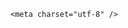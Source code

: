 <!DOCTYPE html>
<html lang="zh-CN">

<head>
    
<title>李嘉诚旗下一楼盘打折销售，开发商补偿老业主百万元，这个项目有什么不同？其他开发商会跟进吗？_腾讯新闻</title>
<meta name="keywords" content="李嘉诚,万科,房市,开发商,楼盘,北京,业主,打折">
<meta name="description" content="财联社5月9日讯（记者 李洁）李嘉诚旗下企业在北京开发长达二十余年的住宅项目——御翠园，因其再度降价抛售，引发市场广泛关注。记者获悉，长实位于北京朝阳区东四环的“御翠园”项目于近日推售新一批房源，该项目高层项目均价降至7万元/平方米，总价最低980万元起，较去年开盘价格下降近百万。“这次推出的房源，销售均价...">
<meta name="author" content="腾讯网">
<meta name="copyright" content="Copyright 1998 - 2025 Tencent. All Rights Reserved">
<meta property="og:type" content="news" />

<meta property="og:title" content="李嘉诚旗下一楼盘打折销售，开发商补偿老业主百万元，这个项目有什么不同？其他开发商会跟进吗？_腾讯新闻" />
<meta property="og:description" content="财联社5月9日讯（记者 李洁）李嘉诚旗下企业在北京开发长达二十余年的住宅项目——御翠园，因其再度降价抛售，引发市场广泛关注。记者获悉，长实位于北京朝阳区东四环的“御翠园”项目于近日推售新一批房源，该项目高层项目均价降至7万元/平方米，总价最低980万元起，较去年开盘价格下降近百万。“这次推出的房源，销售均价..." />
<meta property="og:url" content="https://news.qq.com/rain/a/20250510Q01M4C00" />
<meta property="og:image" content="https://inews.gtimg.com/news_ls/OczvDWwqdgJtLG6t5_lF0afgOZwoNiZD26XGwgJXX9CAUAA_640330/0" />
<meta property="article:author" content="" />
<meta property="article:published_time" content="2025-05-10 15:55:28" />
<meta property="category" content="" />

    <meta charset="utf-8" />
<meta http-equiv="X-UA-Compatible" content="IE=Edge" />
<meta name="viewport" content="width=device-width, initial-scale=1, shrink-to-fit=no" />
<link rel="dns-prefetch" href="mat1.gtimg.com">
<link rel="dns-prefetch" href="i.news.qq.com">
<link rel="shortcut icon" href="https://mat1.gtimg.com/qqcdn/qqindex2021/favicon.ico">
<script nomodule="true" src="https://mat1.gtimg.com/qqcdn/qqindex2021/common-static/20240515201444/core3-37-1.min.js"></script>
<script>
  try {
    if (!window.IntersectionObserver) {
      var observerScript = document.createElement('script');
      observerScript.src = "https://mat1.gtimg.com/qqcdn/qqindex2021/common-static/20241024141058/intersection-observer-polyfill.js";
      document.head.appendChild(observerScript);
    }
  } catch (error) {}
</script>

<script>
  try {
    if (!Element.prototype.scrollTo) {
      var scrollScript = document.createElement('script');
      scrollScript.src = "https://mat1.gtimg.com/qqcdn/qqindex2021/common-static/20241025153001/scroll-behavior-polyfill.js";
      document.head.appendChild(scrollScript);
    }
  } catch (error) {}
</script>
<script>
  try {
    if ('scrollRestoration' in window.history) {
      window.history.scrollRestoration = 'manual';
    }
    window.isPcClient = Boolean(window.electron) && (
      window.navigator.userAgent.indexOf('pc-client') > 0 ||
      window.navigator.userAgent.indexOf('TencentNews') > 0
    );
  } catch {}
</script>
<script>
  try {
    if (window.isPcClient) {
      var bodyStyle = document.createElement('style');
      bodyStyle.innerText = 'body{ zoom: 0.95 }';
      document.head.appendChild(bodyStyle);
    }
  } catch {}
</script>
<script>
  window.DATA = {"isSensitive":0,"relate_extend_infos":{"imgURL":"https://inews.gtimg.com/news_ls/OwoOCRMcVaXRqgt6epdRGEyCaIqSbFyYciSEY3F3iT2sAAA_640330/0","imgURLSmall":"https://inews.gtimg.com/news_ls/OwoOCRMcVaXRqgt6epdRGEyCaIqSbFyYciSEY3F3iT2sAAA_150120/0","longTitle":"补偿老业主百万“封口”？李嘉诚旗下北京一豪宅项目7折抛售","title":"补偿老业主百万“封口”？李嘉诚旗下北京一豪宅项目7折抛售","url":"http://view.inews.qq.com/a/20250509A08R8800","abstract":"财联社5月9日讯（记者 李洁）李嘉诚旗下企业在北京开发长达二十余年的住宅项目——御翠园，因其再度降价抛售，引发市场广泛关注。记者获悉，长实位于北京朝阳区东四环的“御翠园”项目于近日推售新一批房源，该项目高层项目均价降至7万元/平方米，总价最低980万元起，较去年开盘价格下降近百万。“这次推出的房源，销售均价...","id":"20250509A08R8800"},"url":"https://view.inews.qq.com/a/20250510Q01M4C00","ai_switch":true,"card":{"suid":"8QMc339d5IQeuTzY5QN3","cpLevel":2,"icon":"https://inews.gtimg.com/om_ls/OPBO91JgEbYG-O62jC2hCRA_yoydsA8oEANb87pxgNxKgAA_200200/0","msgEntry":1,"uin":"ecbe89d289b6198c7996f16538ebc224f9","vip_place":"left","vip_icon":"http://inews.gtimg.com/newsapp_ls/0/14876051701/0","chlid":"22983986","vip_type_new":"30012","liveInfo":{},"desc":"腾讯新闻问答课代表，结合当下热点新闻和网友热议，发现好问题，期待好回答。","update_frequency":"1970-01-01 08:00:00","vip_desc":"腾讯新闻问答课代表官方账号","vip_icon_night":"http://inews.gtimg.com/newsapp_ls/0/14876052067/0","vip_type":"30012","chlname":"问答课代表"},"content_words_num":41,"extra_property":{"FeedbackDetailDisableInsert":1,"zanSkinType":""},"intro":"","commentid":"","emojiSwitch":1,"self_declare":{"declare":"个人观点，仅供参考"},"id":"20250510Q01M4C00","answer_num":2,"all_long_pic":1,"article_category":"86","attribute":{},"enableDiffusion":1,"forbidCommentUpDown":0,"copyright_share":"本文来自腾讯新闻客户端创作者，不代表腾讯新闻的观点和立场。","is_deleted":0,"question_id":"","shareImg":"https://inews.gtimg.com/om_ls/OdHBgLXflnI3qN9I6qWak1gRq99WtnG74I-h2n6_4PoL4AA_870492/0","safe_cntl":{"close_all_rel":0,"close_global_news_sis":0,"close_relate_thing":0,"emoticon_comment_mode":0,"close_all_ad":0,"close_all_favorite":0,"close_share_pull":0,"close_all_emoticon_comment":0,"close_comment_dislike":0},"shareDesc":"腾讯新闻","categoryrray":{"category_id":"86","sub_category_id":"556"},"content":null,"copyright_wording_share":"免责声明","disableDeclare":1,"likeInfo":0,"surl":"https://view.inews.qq.com/a/20250510Q01M4C00","title":"李嘉诚旗下一楼盘打折销售，开发商补偿老业主百万元，这个项目有什么不同？其他开发商会跟进吗？","already_answer":false,"FadCid":"","abstract":"","emojiRelatedSwitch":1,"final_declare":["个人观点，仅供参考"],"news_update_time":1746864599,"time":"2025-05-10 07:30:00","adInfo":{"openAdsPhotos":1,"openAdsText":1,"openRelatedNewsAd":1,"openAds":1,"openAdsComment":1},"atype":232,"channelEntryJumpType":1,"closeCommentBanner":0,"iNewsRecommendLevel":1,"detail_entry":{"orignal_entry":1,"is_orignal":1},"news_app_recommend_status":4,"questionInfo":{"abstract":"","id":"20250510Q01M4C00","longtitle":"李嘉诚旗下一楼盘打折销售，开发商补偿老业主百万元，为何这样？","question_short_title":"李嘉诚旗下一楼盘打折销售，开发商补偿老业主百万元，这个项目有什么不同？其他开发商会跟进吗？","relate_extend_infos":[{"abstract":"财联社5月9日讯（记者 李洁）李嘉诚旗下企业在北京开发长达二十余年的住宅项目——御翠园，因其再度降价抛售，引发市场广泛关注。记者获悉，长实位于北京朝阳区东四环的“御翠园”项目于近日推售新一批房源，该项目高层项目均价降至7万元/平方米，总价最低980万元起，较去年开盘价格下降近百万。“这次推出的房源，销售均价...","articletype":"0","id":"20250509A08R8800","longtitle":"补偿老业主百万“封口”？李嘉诚旗下北京一豪宅项目7折抛售","picShowType":"90092","thumbnails_qqnews":["https://inews.gtimg.com/news_ls/OwoOCRMcVaXRqgt6epdRGEyCaIqSbFyYciSEY3F3iT2sAAA_294195/0"],"title":"补偿老业主百万“封口”？李嘉诚旗下北京一豪宅项目7折抛售","url":"https://view.inews.qq.com/a/20250509A08R8800"}],"thumbnails_qqnews":["https://inews.gtimg.com/om_ls/OdHBgLXflnI3qN9I6qWak1gRq99WtnG74I-h2n6_4PoL4AA_294195/0"],"title":"李嘉诚旗下一楼盘打折销售，开发商补偿老业主百万元，这个项目有什么不同？其他开发商会跟进吗？","url":"http://view.inews.qq.com/a/20250510Q01M4C00"},"remarks":"","ret":0,"cms_id":"20250510Q01M4C00","articleId":"20250510Q028M700","article_type":232,"tags":"","desc":"财联社5月9日讯（记者 李洁）李嘉诚旗下企业在北京开发长达二十余年的住宅项目——御翠园，因其再度降价抛售，引发市场广泛关注。记者获悉，长实位于北京朝阳区东四环的“御翠园”项目于近日推售新一批房源，该项目高层项目均价降至7万元/平方米，总价最低980万元起，较去年开盘价格下降近百万。“这次推出的房源，销售均价...","videoArr":[]};
</script>
<script>
  window.channelInfo = {"channelConfig":{"channelNav":[{"_auto_id":"1","active_alien_img":"","alien_img":"","channel_id":"news_news_home","is_local":"0","link":"https://www.qq.com","name_cn":"首页","name_en":"home"},{"_auto_id":"2","active_alien_img":"","alien_img":"","channel_id":"news_news_top","is_local":"0","link":"","name_cn":"要闻","name_en":"news"},{"_auto_id":"4","active_alien_img":"","alien_img":"","channel_id":"news_news_bj","is_local":"1","link":"","name_cn":"北京","name_en":"bj"},{"_auto_id":"5","active_alien_img":"","alien_img":"","channel_id":"news_news_finance","is_local":"0","link":"","name_cn":"财经","name_en":"finance"},{"_auto_id":"6","active_alien_img":"","alien_img":"","channel_id":"news_news_tech","is_local":"0","link":"","name_cn":"科技","name_en":"tech"},{"_auto_id":"7","active_alien_img":"","alien_img":"","channel_id":"tv","is_local":"0","link":"https://v.qq.com/channel/tv/?ptag=qqnews","name_cn":"电视剧","name_en":"tv"},{"_auto_id":"8","active_alien_img":"","alien_img":"","channel_id":"news_news_qa","is_local":"0","link":"","name_cn":"热问","name_en":"qa"},{"_auto_id":"9","active_alien_img":"","alien_img":"","channel_id":"news_news_ent","is_local":"0","link":"","name_cn":"娱乐","name_en":"ent"},{"_auto_id":"10","active_alien_img":"","alien_img":"","channel_id":"variety","is_local":"0","link":"https://v.qq.com/channel/variety/?ptag=qqnews","name_cn":"综艺","name_en":"variety"},{"_auto_id":"11","active_alien_img":"","alien_img":"","channel_id":"news_news_sports","is_local":"0","link":"","name_cn":"体育","name_en":"sports"},{"_auto_id":"13","active_alien_img":"","alien_img":"","channel_id":"news_news_nba","is_local":"0","link":"","name_cn":"NBA","name_en":"nba"},{"_auto_id":"14","active_alien_img":"","alien_img":"","channel_id":"news_news_world","is_local":"0","link":"","name_cn":"国际","name_en":"world"},{"_auto_id":"15","active_alien_img":"","alien_img":"","channel_id":"news_news_mil","is_local":"0","link":"","name_cn":"军事","name_en":"milite"},{"_auto_id":"16","active_alien_img":"","alien_img":"","channel_id":"news_news_auto","is_local":"0","link":"","name_cn":"汽车","name_en":"auto"},{"_auto_id":"17","active_alien_img":"","alien_img":"","channel_id":"news_news_house","is_local":"0","link":"","name_cn":"房产","name_en":"house"},{"_auto_id":"18","active_alien_img":"","alien_img":"","channel_id":"news_news_edu","is_local":"0","link":"","name_cn":"教育","name_en":"edu"},{"_auto_id":"19","active_alien_img":"","alien_img":"","channel_id":"news_news_antip","is_local":"0","link":"","name_cn":"健康","name_en":"health"},{"_auto_id":"20","active_alien_img":"","alien_img":"","channel_id":"news_news_video","is_local":"0","link":"","name_cn":"视频","name_en":"video"},{"_auto_id":"21","active_alien_img":"","alien_img":"","channel_id":"news_news_game","is_local":"0","link":"","name_cn":"游戏","name_en":"games"},{"_auto_id":"22","active_alien_img":"","alien_img":"","channel_id":"news_news_nchupin","is_local":"0","link":"","name_cn":"眼界","name_en":"chupin"},{"_auto_id":"24","active_alien_img":"","alien_img":"","channel_id":"news_news_football","is_local":"0","link":"","name_cn":"足球","name_en":"football"},{"_auto_id":"25","active_alien_img":"","alien_img":"","channel_id":"news_news_kepu","is_local":"0","link":"","name_cn":"科学","name_en":"kepu"},{"_auto_id":"26","active_alien_img":"","alien_img":"","channel_id":"news_news_digi","is_local":"0","link":"","name_cn":"数码","name_en":"digi"},{"_auto_id":"28","active_alien_img":"","alien_img":"","channel_id":"ymzx","is_local":"0","link":"https://gamer.qq.com/v2/cloudgame/game/96897?ichannel=txxwpc0Ftxxwpc1","name_cn":"元梦之星","name_en":"news_news_ymzx"},{"_auto_id":"31","active_alien_img":"","alien_img":"","channel_id":"movie","is_local":"0","link":"https://v.qq.com/channel/movie/?ptag=qqnews","name_cn":"电影","name_en":"movie"},{"_auto_id":"32","active_alien_img":"","alien_img":"","channel_id":"news_news_esport","is_local":"0","link":"","name_cn":"电竞","name_en":"esport"},{"_auto_id":"34","active_alien_img":"","alien_img":"","channel_id":"news_news_history","is_local":"0","link":"","name_cn":"历史","name_en":"history"},{"_auto_id":"35","active_alien_img":"","alien_img":"","channel_id":"news_news_baby","is_local":"0","link":"","name_cn":"育儿","name_en":"baby"},{"_auto_id":"36","active_alien_img":"","alien_img":"","channel_id":"hbjy","is_local":"0","link":"https://gp.qq.com/act/a20250421mnqlx/news.shtml","name_cn":"和平精英","name_en":"news_news_hbjy"},{"_auto_id":"37","active_alien_img":"","alien_img":"","channel_id":"cloud_gamer","is_local":"0","link":"https://gamer.qq.com/?ichannel=txxwpc0Ftxxwpc1","name_cn":"云游戏","name_en":"cloud_gamer"},{"_auto_id":"38","active_alien_img":"","alien_img":"","channel_id":"news_news_lic","is_local":"0","link":"","name_cn":"理财","name_en":"finance_licai"},{"_auto_id":"39","active_alien_img":"","alien_img":"","channel_id":"news_news_istock","is_local":"0","link":"","name_cn":"股票","name_en":"finance_stock"},{"_auto_id":"40","active_alien_img":"","alien_img":"","channel_id":"ren_min_shi_pin","is_local":"0","link":"https://news.qq.com/omn/author/8QMd3Hld74cbujbY?tab=om_video","name_cn":"人民视频","name_en":"ren_min_shi_pin"},{"_auto_id":"41","active_alien_img":"","alien_img":"","channel_id":"news_news_weather","is_local":"0","link":"https://tianqi.qq.com/index.htm","name_cn":"天气","name_en":"weather"}]}};
</script>
<script>
  window.articleConfig = {"rightConfig":[{"_auto_id":"1","category_key":"default","modules":"{\"moduleList\":[{\"title\":\"精选视频\",\"id\":\"video_album\",\"videoType\":\"tag\",\"videoId\":\"aUepxrtchGM=\"},{\"title\":\"下载条\",\"id\":\"download_banner\",\"isSticky\":1},{\"title\":\"热点榜\",\"id\":\"hot_rank_list\",\"isSticky\":1},{\"title\":\"广告推广\",\"id\":\"ssp_ad_module\",\"category\":\"ad_ssp\",\"loid\":\"109\",\"isSticky\":1}]}"}],"tonglanAdConfig":[],"bottomConfig":[],"videoAdConfig":[],"rightGameConfig":[]};
</script>
<script src="https://mat1.gtimg.com/www/js/emonitor/custom_ed041a23.js" charset="utf-8"></script>
<script>
  try {
    window.emonitorIns = emonitor.create({
      name: 'newsqq_quesionArticle',
      atta: {
        name: 'newsqq',
      },
      mode: '007',
    });
  } catch (err) {
    console.warn(err);
  }
</script>
<link href="https://mat1.gtimg.com/qqcdn/qqindex2021/common-static/hel/qqnews-pc-dc_20250509063039/static/css/qa.css" rel="stylesheet">

<script>window.__HEL_PRESET_META__={"qqnews-pc-components":{"app":{"id":1366,"name":"qqnews-pc-components","app_group_name":"qqnews-pc-components","proj_ver":{"map":{},"utime":0},"online_version":"qqnews-pc-components_20250306025658","build_version":"qqnews-pc-components_20250509062829","update_at":"2025-05-09T10:29:21.000Z","desc":"set by [init], from container [formal.pc.dc.sz100851] worker [0]"},"version":{"sub_app_name":"qqnews-pc-components","sub_app_version":"qqnews-pc-components_20250509062829","src_map":{"webDirPath":"https://mat1.gtimg.com/qqcdn/qqindex2021/common-static/hel/qqnews-pc-components_20250509062829","htmlIndexSrc":"https://mat1.gtimg.com/qqcdn/qqindex2021/common-static/hel/qqnews-pc-components_20250509062829/index.html","extractMode":"all","iframeSrc":"","chunkCssSrcList":["https://mat1.gtimg.com/qqcdn/qqindex2021/common-static/hel/qqnews-pc-components_20250509062829/static/css/index.css"],"chunkJsSrcList":["https://mat1.gtimg.com/qqcdn/qqindex2021/common-static/hel/qqnews-pc-components_20250509062829/static/js/index.js"],"staticCssSrcList":[],"staticJsSrcList":["https://mat1.gtimg.com/qqcdn/qqindex2021/static/20231212123233/react.production.min.js","https://mat1.gtimg.com/qqcdn/qqindex2021/static/20231212123233/react-dom.production.min.js","https://mat1.gtimg.com/qqcdn/qqindex2021/common-static/hel/hel-base-v16.js"],"relativeCssSrcList":[],"relativeJsSrcList":[],"privCssSrcList":[],"srvModSrcList":[],"headAssetList":[{"tag":"staticScript","append":false,"attrs":{"src":"https://mat1.gtimg.com/qqcdn/qqindex2021/static/20231212123233/react.production.min.js"}},{"tag":"staticScript","append":false,"attrs":{"src":"https://mat1.gtimg.com/qqcdn/qqindex2021/static/20231212123233/react-dom.production.min.js"}},{"tag":"staticScript","append":false,"attrs":{"src":"https://mat1.gtimg.com/qqcdn/qqindex2021/common-static/hel/hel-base-v16.js"}},{"tag":"script","append":true,"attrs":{"src":"https://mat1.gtimg.com/qqcdn/qqindex2021/common-static/hel/qqnews-pc-components_20250509062829/static/js/index.js","defer":""}},{"tag":"link","append":true,"attrs":{"href":"https://mat1.gtimg.com/qqcdn/qqindex2021/common-static/hel/qqnews-pc-components_20250509062829/static/css/index.css","rel":"stylesheet"}}],"bodyAssetList":[]},"update_at":"2025-05-09T10:29:20.000Z","create_at":"2025-05-09T10:29:20.000Z","_worker_id":"0","_is_backup":true}}}</script>
<script>window.__VIEW_PATH__="question.ejs";</script>
</head>

<body id="dc-question-body">
  <div id="root"></div>
    <iframe style="display: none;" src="https://i.news.qq.com/web_backend/getWebPacUid"></iframe>
<script src="https://mat1.gtimg.com/qqcdn/qqindex2021/common-static/20240805160928/react.production.min.js"></script>
<script src="https://mat1.gtimg.com/qqcdn/qqindex2021/common-static/20240805160928/react-dom.production.min.js"></script>
<script src="https://mat1.gtimg.com/qqcdn/qqindex2021/common-static/20241018171503/universal-report.min.js"></script>
<script defer type="text/javascript" src="https://mat1.gtimg.com/qqcdn/qqindex2021/libs/barrier/aria.js?appid=9327b8b06379d9d1728bbfbe2025ef9c" charset="utf-8"></script>
<script defer src="https://t.captcha.qq.com/TCaptcha.js"></script>
<script>document.cookie="hel_err=;path=/;";</script>
<script src="https://mat1.gtimg.com/qqcdn/qqindex2021/common-static/hel/hel-base-v16.js"></script>
<script src="https://mat1.gtimg.com/qqcdn/qqindex2021/common-static/hel/qqnews-pc-hel-entry_20250117174052/static/js/index.js"></script>
<link rel="preload" href="https://mat1.gtimg.com/qqcdn/qqindex2021/common-static/hel/qqnews-pc-dc_20250509063039/static/js/qa.js" as="script">
<link rel="preload" href="https://mat1.gtimg.com/qqcdn/qqindex2021/common-static/hel/qqnews-pc-components_20250509062829/static/js/index.js" as="script">
<script>window.loadProject("https://mat1.gtimg.com/qqcdn/qqindex2021/common-static/hel/qqnews-pc-dc_20250509063039/static/js/qa.js");</script>
<iframe id="videoFrame" style="display: none;" src="https://video.qq.com/cookie/sync_qqnews.html"></iframe>
</body>

</html>
